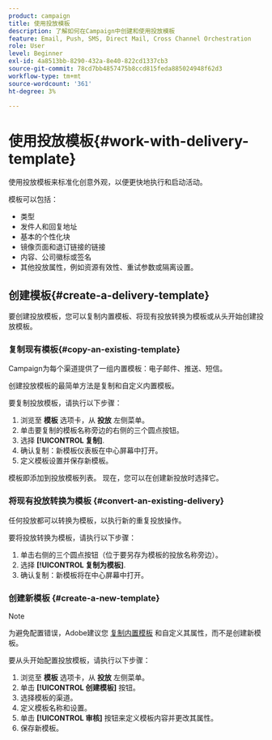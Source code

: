 ```yaml
---
product: campaign
title: 使用投放模板
description: 了解如何在Campaign中创建和使用投放模板
feature: Email, Push, SMS, Direct Mail, Cross Channel Orchestration
role: User
level: Beginner
exl-id: 4a8513bb-8290-432a-8e40-822cd1337cb3
source-git-commit: 78cd7bb4857475b8ccd815feda885024948f62d3
workflow-type: tm+mt
source-wordcount: '361'
ht-degree: 3%

---
```


# 使用投放模板{#work-with-delivery-template}

使用投放模板来标准化创意外观，以便更快地执行和启动活动。

模板可以包括：

* 类型
* 发件人和回复地址
* 基本的个性化块
* 镜像页面和退订链接的链接
* 内容、公司徽标或签名
* 其他投放属性，例如资源有效性、重试参数或隔离设置。


## 创建模板{#create-a-delivery-template}

要创建投放模板，您可以复制内置模板、将现有投放转换为模板或从头开始创建投放模板。

### 复制现有模板{#copy-an-existing-template}

Campaign为每个渠道提供了一组内置模板：电子邮件、推送、短信。

创建投放模板的最简单方法是复制和自定义内置模板。

要复制投放模板，请执行以下步骤：

1. 浏览至 **模板** 选项卡，从 **投放** 左侧菜单。
1. 单击要复制的模板名称旁边的右侧的三个圆点按钮。
1. 选择  **[!UICONTROL 复制]**.
1. 确认复制：新模板仪表板在中心屏幕中打开。
1. 定义模板设置并保存新模板。

模板即添加到投放模板列表。 现在，您可以在创建新投放时选择它。

### 将现有投放转换为模板 {#convert-an-existing-delivery}

任何投放都可以转换为模板，以执行新的重复投放操作。

要将投放转换为模板，请执行以下步骤：

1. 单击右侧的三个圆点按钮（位于要另存为模板的投放名称旁边）。
1. 选择  **[!UICONTROL 复制为模板]**.
1. 确认复制：新模板将在中心屏幕中打开。

### 创建新模板 {#create-a-new-template}

>[!NOTE]
>
>为避免配置错误，Adobe建议您 [复制内置模板](#copy-an-existing-template) 和自定义其属性，而不是创建新模板。

要从头开始配置投放模板，请执行以下步骤：

1. 浏览至 **模板** 选项卡，从 **投放** 左侧菜单。
1. 单击  **[!UICONTROL 创建模板]** 按钮。
1. 选择模板的渠道。
1. 定义模板名称和设置。
1. 单击 **[!UICONTROL 审核]** 按钮来定义模板内容并更改其属性。
1. 保存新模板。
